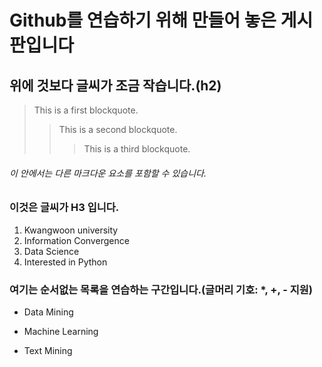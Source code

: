 # Github를 연습하기 위해 만들어 놓은 게시판입니다
## 위에 것보다 글씨가 조금 작습니다.(h2)
> This is a first blockquote.
> > This is a second blockquote.
> > > This is a third blockquote.
###### 이 안에서는 다른 마크다운 요소를 포함할 수 있습니다.
### 이것은 글씨가 H3 입니다.
1. Kwangwoon university
2. Information Convergence
4. Data Science
3. Interested in Python

### 여기는 순서없는 목록을 연습하는 구간입니다.(글머리 기호: *, +, - 지원)
* Data Mining
+ Machine Learning
- Text Mining
